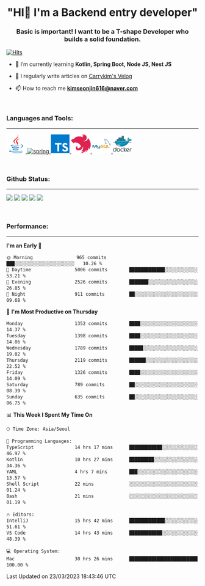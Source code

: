 <h1 align="center">"HI👋 I'm a Backend entry developer" </h1>
<h3 align="center">Basic is important! I want to be a T-shape Developer who builds a solid foundation.</h3>

[![Hits](https://hits.seeyoufarm.com/api/count/incr/badge.svg?url=https%3A%2F%2Fgithub.com%2Fgimseonjin&count_bg=%2318BFE5&title_bg=%23555555&icon=ko-fi.svg&icon_color=%23E7E7E7&title=hits&edge_flat=false)](https://hits.seeyoufarm.com)

- 🌱 I’m currently learning **Kotlin, Spring Boot, Node JS, Nest JS**

- 📝 I regularly write articles on [Carrykim's Velog](https://velog.io/@carrykim)

- 📫 How to reach me **kimseonjin616@naver.com**

<br/>

<h3 align="left">Languages and Tools:</h3>

***

<p align="left"> 
 <a href="https://www.java.com" target="_blank" rel="noreferrer"> <img src="https://raw.githubusercontent.com/devicons/devicon/master/icons/java/java-original.svg" alt="java" width="10%" height="10%"/> </a>
 <a href="https://spring.io/" target="_blank" rel="noreferrer"> <img src="https://www.vectorlogo.zone/logos/springio/springio-icon.svg" alt="spring" width="10%" height="10%"/> </a>
  <a href="https://www.typescriptlang.org/" target="_blank" rel="noreferrer"> <img src="https://raw.githubusercontent.com/devicons/devicon/master/icons/typescript/typescript-original.svg" alt="typescript" width="10%" height="10%"/> </a>
<a href="https://nestjs.com/" target="_blank" rel="noreferrer"> <img src="https://raw.githubusercontent.com/devicons/devicon/master/icons/nestjs/nestjs-plain.svg" alt="nestjs" width="10%" height="10%"/> </a> 
<a href="https://www.mysql.com/" target="_blank" rel="noreferrer"> <img src="https://raw.githubusercontent.com/devicons/devicon/master/icons/mysql/mysql-original-wordmark.svg" alt="mysql" width="10%" height="10%"/>  </a>
 <a href="https://www.docker.com/" target="_blank" rel="noreferrer"> <img src="https://raw.githubusercontent.com/devicons/devicon/master/icons/docker/docker-original-wordmark.svg" alt="docker" width="10%" height="10%"/> </a>
 </p>
</p>

<br/>

<h3 align="left">Github Status:</h3>

***

![](http://github-profile-summary-cards.vercel.app/api/cards/profile-details?username=gimseonjin&theme=nord_bright)
![](http://github-profile-summary-cards.vercel.app/api/cards/repos-per-language?username=gimseonjin&theme=nord_bright)
![](http://github-profile-summary-cards.vercel.app/api/cards/most-commit-language?username=gimseonjin&theme=nord_bright)
![](http://github-profile-summary-cards.vercel.app/api/cards/stats?username=gimseonjin&theme=nord_bright)
![](http://github-profile-summary-cards.vercel.app/api/cards/productive-time?username=gimseonjin&theme=nord_bright&utcOffset=8)


<br/>

<h3 align="left">Performance:</h3>

***

<!--START_SECTION:waka-->
**I'm an Early 🐤** 

```text
🌞 Morning                965 commits         ███░░░░░░░░░░░░░░░░░░░░░░   10.26 % 
🌆 Daytime                5006 commits        █████████████░░░░░░░░░░░░   53.21 % 
🌃 Evening                2526 commits        ███████░░░░░░░░░░░░░░░░░░   26.85 % 
🌙 Night                  911 commits         ██░░░░░░░░░░░░░░░░░░░░░░░   09.68 % 
```
📅 **I'm Most Productive on Thursday** 

```text
Monday                   1352 commits        ████░░░░░░░░░░░░░░░░░░░░░   14.37 % 
Tuesday                  1398 commits        ████░░░░░░░░░░░░░░░░░░░░░   14.86 % 
Wednesday                1789 commits        █████░░░░░░░░░░░░░░░░░░░░   19.02 % 
Thursday                 2119 commits        ██████░░░░░░░░░░░░░░░░░░░   22.52 % 
Friday                   1326 commits        ████░░░░░░░░░░░░░░░░░░░░░   14.09 % 
Saturday                 789 commits         ██░░░░░░░░░░░░░░░░░░░░░░░   08.39 % 
Sunday                   635 commits         ██░░░░░░░░░░░░░░░░░░░░░░░   06.75 % 
```


📊 **This Week I Spent My Time On** 

```text
🕑︎ Time Zone: Asia/Seoul

💬 Programming Languages: 
TypeScript               14 hrs 17 mins      ████████████░░░░░░░░░░░░░   46.97 % 
Kotlin                   10 hrs 27 mins      █████████░░░░░░░░░░░░░░░░   34.36 % 
YAML                     4 hrs 7 mins        ███░░░░░░░░░░░░░░░░░░░░░░   13.57 % 
Shell Script             22 mins             ░░░░░░░░░░░░░░░░░░░░░░░░░   01.24 % 
Bash                     21 mins             ░░░░░░░░░░░░░░░░░░░░░░░░░   01.19 % 

🔥 Editors: 
IntelliJ                 15 hrs 42 mins      █████████████░░░░░░░░░░░░   51.61 % 
VS Code                  14 hrs 43 mins      ████████████░░░░░░░░░░░░░   48.39 % 

💻 Operating System: 
Mac                      30 hrs 26 mins      █████████████████████████   100.00 % 
```


 Last Updated on 23/03/2023 18:43:46 UTC
<!--END_SECTION:waka-->

<div align="center">
  
